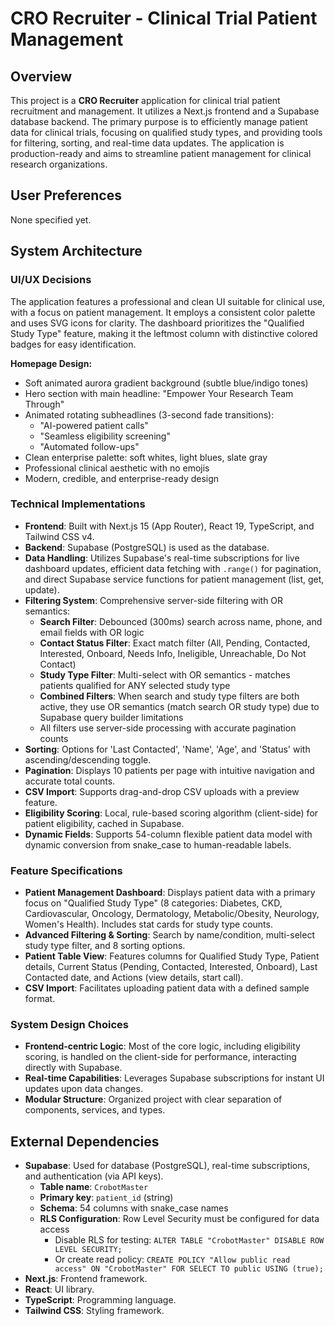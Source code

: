 # CRO Recruiter - Clinical Trial Patient Management

## Overview
This project is a **CRO Recruiter** application for clinical trial patient recruitment and management. It utilizes a Next.js frontend and a Supabase database backend. The primary purpose is to efficiently manage patient data for clinical trials, focusing on qualified study types, and providing tools for filtering, sorting, and real-time data updates. The application is production-ready and aims to streamline patient management for clinical research organizations.

## User Preferences
None specified yet.

## System Architecture

### UI/UX Decisions
The application features a professional and clean UI suitable for clinical use, with a focus on patient management. It employs a consistent color palette and uses SVG icons for clarity. The dashboard prioritizes the "Qualified Study Type" feature, making it the leftmost column with distinctive colored badges for easy identification.

**Homepage Design:**
- Soft animated aurora gradient background (subtle blue/indigo tones)
- Hero section with main headline: "Empower Your Research Team Through"
- Animated rotating subheadlines (3-second fade transitions):
  - "AI-powered patient calls"
  - "Seamless eligibility screening"
  - "Automated follow-ups"
- Clean enterprise palette: soft whites, light blues, slate gray
- Professional clinical aesthetic with no emojis
- Modern, credible, and enterprise-ready design

### Technical Implementations
- **Frontend**: Built with Next.js 15 (App Router), React 19, TypeScript, and Tailwind CSS v4.
- **Backend**: Supabase (PostgreSQL) is used as the database.
- **Data Handling**: Utilizes Supabase's real-time subscriptions for live dashboard updates, efficient data fetching with `.range()` for pagination, and direct Supabase service functions for patient management (list, get, update).
- **Filtering System**: Comprehensive server-side filtering with OR semantics:
  - **Search Filter**: Debounced (300ms) search across name, phone, and email fields with OR logic
  - **Contact Status Filter**: Exact match filter (All, Pending, Contacted, Interested, Onboard, Needs Info, Ineligible, Unreachable, Do Not Contact)
  - **Study Type Filter**: Multi-select with OR semantics - matches patients qualified for ANY selected study type
  - **Combined Filters**: When search and study type filters are both active, they use OR semantics (match search OR study type) due to Supabase query builder limitations
  - All filters use server-side processing with accurate pagination counts
- **Sorting**: Options for 'Last Contacted', 'Name', 'Age', and 'Status' with ascending/descending toggle.
- **Pagination**: Displays 10 patients per page with intuitive navigation and accurate total counts.
- **CSV Import**: Supports drag-and-drop CSV uploads with a preview feature.
- **Eligibility Scoring**: Local, rule-based scoring algorithm (client-side) for patient eligibility, cached in Supabase.
- **Dynamic Fields**: Supports 54-column flexible patient data model with dynamic conversion from snake_case to human-readable labels.

### Feature Specifications
- **Patient Management Dashboard**: Displays patient data with a primary focus on "Qualified Study Type" (8 categories: Diabetes, CKD, Cardiovascular, Oncology, Dermatology, Metabolic/Obesity, Neurology, Women's Health). Includes stat cards for study type counts.
- **Advanced Filtering & Sorting**: Search by name/condition, multi-select study type filter, and 8 sorting options.
- **Patient Table View**: Features columns for Qualified Study Type, Patient details, Current Status (Pending, Contacted, Interested, Onboard), Last Contacted date, and Actions (view details, start call).
- **CSV Import**: Facilitates uploading patient data with a defined sample format.

### System Design Choices
- **Frontend-centric Logic**: Most of the core logic, including eligibility scoring, is handled on the client-side for performance, interacting directly with Supabase.
- **Real-time Capabilities**: Leverages Supabase subscriptions for instant UI updates upon data changes.
- **Modular Structure**: Organized project with clear separation of components, services, and types.

## External Dependencies
- **Supabase**: Used for database (PostgreSQL), real-time subscriptions, and authentication (via API keys).
  - **Table name**: `CrobotMaster`
  - **Primary key**: `patient_id` (string)
  - **Schema**: 54 columns with snake_case names
  - **RLS Configuration**: Row Level Security must be configured for data access
    - Disable RLS for testing: `ALTER TABLE "CrobotMaster" DISABLE ROW LEVEL SECURITY;`
    - Or create read policy: `CREATE POLICY "Allow public read access" ON "CrobotMaster" FOR SELECT TO public USING (true);`
- **Next.js**: Frontend framework.
- **React**: UI library.
- **TypeScript**: Programming language.
- **Tailwind CSS**: Styling framework.